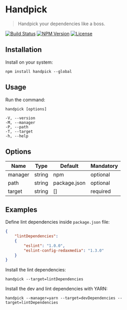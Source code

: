 Handpick
========

> Handpick your dependencies like a boss.

[![Build Status](https://img.shields.io/travis/redaxmedia/handpick.svg)](https://travis-ci.org/redaxmedia/handpick)
[![NPM Version](https://img.shields.io/npm/v/handpick.svg)](https://npmjs.com/package/handpick)
[![License](https://img.shields.io/npm/l/handpick.svg)](https://npmjs.com/package/handpick)


Installation
------------

Install on your system:

```
npm install handpick --global
```


Usage
-----

Run the command:

```
handpick [options]

-V, --version
-M, --manager
-P, --path
-T, --target
-h, --help
```


Options
-------

| Name    | Type   | Default      | Mandatory |
|---------|--------|--------------|-----------|
| manager | string | npm          | optional  |
| path    | string | package.json | optional  |
| target  | string | []           | required  |


Examples
--------

Define lint dependencies inside `package.json` file:

```json
{
	"lintDependencies":
	{
		"eslint": "1.0.0",
		"eslint-config-redaxmedia": "1.3.0"
	}
}
```

Install the lint dependencies:

```
handpick --target=lintDependencies
```

Install the dev and lint dependencies with YARN:

```
handpick --manager=yarn --target=devDependencies --target=lintDependencies
```
